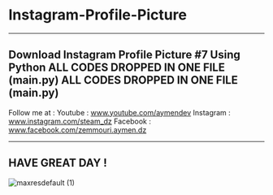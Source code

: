 # Instagram-Profile-Picture
----------------------------------------
Download Instagram Profile Picture #7 Using Python ALL CODES DROPPED IN ONE FILE (main.py)
ALL CODES DROPPED IN ONE FILE (main.py)
---------------------------------------

Follow me at :
Youtube : www.youtube.com/aymendev
Instagram : www.instagram.com/steam_dz
Facebook : www.facebook.com/zemmouri.aymen.dz

----------------------------------------
HAVE GREAT DAY !
----------------------------------------
![maxresdefault (1)](https://user-images.githubusercontent.com/68467119/121895329-ff885a00-cd17-11eb-9a1d-99f3218dc61a.jpg)
